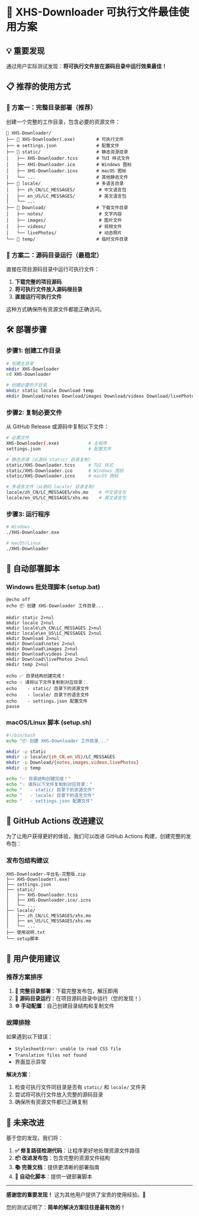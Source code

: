 # 🎯 XHS-Downloader 可执行文件最佳使用方案

## 💡 重要发现

通过用户实际测试发现：**将可执行文件放在源码目录中运行效果最佳！**

## 📋 推荐的使用方式

### 🌟 方案一：完整目录部署（推荐）

创建一个完整的工作目录，包含必要的资源文件：

```
📁 XHS-Downloader/
├── 🚀 XHS-Downloader(.exe)        # 可执行文件
├── ⚙️ settings.json               # 配置文件
├── 📂 static/                     # 静态资源目录
│   ├── XHS-Downloader.tcss       # TUI 样式文件
│   ├── XHS-Downloader.ico        # Windows 图标
│   ├── XHS-Downloader.icns       # macOS 图标
│   └── ...                       # 其他静态文件
├── 📂 locale/                     # 多语言目录
│   ├── zh_CN/LC_MESSAGES/         # 中文语言包
│   ├── en_US/LC_MESSAGES/         # 英文语言包
│   └── ...
├── 📂 Download/                   # 下载文件目录
│   ├── notes/                     # 文字内容
│   ├── images/                    # 图片文件
│   ├── videos/                    # 视频文件
│   └── livePhotos/                # 动态照片
└── 📂 temp/                       # 临时文件目录
```

### 🎯 方案二：源码目录运行（最稳定）

直接在项目源码目录中运行可执行文件：

1. **下载完整的项目源码**
2. **将可执行文件放入源码根目录**
3. **直接运行可执行文件**

这种方式确保所有资源文件都能正确访问。

## 🛠️ 部署步骤

### 步骤1: 创建工作目录

```bash
# 创建主目录
mkdir XHS-Downloader
cd XHS-Downloader

# 创建必要的子目录
mkdir static locale Download temp
mkdir Download/notes Download/images Download/videos Download/livePhotos
```

### 步骤2: 复制必要文件

从 GitHub Release 或源码中复制以下文件：

```bash
# 必需文件
XHS-Downloader(.exe)           # 主程序
settings.json                  # 配置文件

# 静态资源（从源码 static/ 目录复制）
static/XHS-Downloader.tcss     # TUI 样式
static/XHS-Downloader.ico      # Windows 图标
static/XHS-Downloader.icns     # macOS 图标

# 多语言文件（从源码 locale/ 目录复制）
locale/zh_CN/LC_MESSAGES/xhs.mo    # 中文语言包
locale/en_US/LC_MESSAGES/xhs.mo    # 英文语言包
```

### 步骤3: 运行程序

```bash
# Windows
./XHS-Downloader.exe

# macOS/Linux
./XHS-Downloader
```

## 🎨 自动部署脚本

### Windows 批处理脚本 (setup.bat)

```batch
@echo off
echo 📦 创建 XHS-Downloader 工作目录...

mkdir static 2>nul
mkdir locale 2>nul
mkdir locale\zh_CN\LC_MESSAGES 2>nul
mkdir locale\en_US\LC_MESSAGES 2>nul
mkdir Download 2>nul
mkdir Download\notes 2>nul
mkdir Download\images 2>nul
mkdir Download\videos 2>nul
mkdir Download\livePhotos 2>nul
mkdir temp 2>nul

echo ✅ 目录结构创建完成！
echo 💡 请将以下文件复制到对应目录：
echo    - static/ 目录下的资源文件
echo    - locale/ 目录下的语言文件
echo    - settings.json 配置文件
pause
```

### macOS/Linux 脚本 (setup.sh)

```bash
#!/bin/bash
echo "📦 创建 XHS-Downloader 工作目录..."

mkdir -p static
mkdir -p locale/{zh_CN,en_US}/LC_MESSAGES
mkdir -p Download/{notes,images,videos,livePhotos}
mkdir -p temp

echo "✅ 目录结构创建完成！"
echo "💡 请将以下文件复制到对应目录："
echo "   - static/ 目录下的资源文件"
echo "   - locale/ 目录下的语言文件"
echo "   - settings.json 配置文件"
```

## 🔧 GitHub Actions 改进建议

为了让用户获得更好的体验，我们可以改进 GitHub Actions 构建，创建完整的发布包：

### 发布包结构建议

```
XHS-Downloader-平台名-完整版.zip
├── XHS-Downloader(.exe)
├── settings.json
├── static/
│   ├── XHS-Downloader.tcss
│   ├── XHS-Downloader.ico/.icns
│   └── ...
├── locale/
│   ├── zh_CN/LC_MESSAGES/xhs.mo
│   ├── en_US/LC_MESSAGES/xhs.mo
│   └── ...
├── 使用说明.txt
└── setup脚本
```

## 🎯 用户使用建议

### 推荐方案排序

1. **🌟 完整目录部署**：下载完整发布包，解压即用
2. **🔧 源码目录运行**：在项目源码目录中运行（您的发现！）
3. **⚙️ 手动配置**：自己创建目录结构和复制文件

### 故障排除

如果遇到以下错误：
- `StylesheetError: unable to read CSS file`
- `Translation files not found`
- 界面显示异常

**解决方案**：
1. 检查可执行文件同目录是否有 `static/` 和 `locale/` 文件夹
2. 尝试将可执行文件放入完整的源码目录
3. 确保所有资源文件都已正确复制

## 🚀 未来改进

基于您的发现，我们将：

1. **✅ 修复路径检测代码**：让程序更好地处理资源文件路径
2. **📦 改进发布包**：包含完整的资源文件结构
3. **📚 完善文档**：提供更清晰的部署指南
4. **🤖 自动化脚本**：提供一键部署脚本

---

**感谢您的重要发现！** 这为其他用户提供了宝贵的使用经验。🎉

您的测试证明了：**简单的解决方案往往是最有效的！**